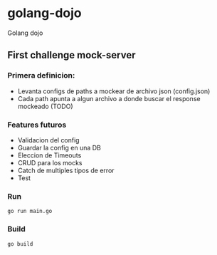 # golang-dojo

Golang dojo

## First challenge mock-server

### Primera definicion:

- Levanta configs de paths a mockear de archivo json (config.json)
- Cada path apunta a algun archivo a donde buscar el response mockeado (TODO)

### Features futuros

- Validacion del config
- Guardar la config en una DB
- Eleccion de Timeouts
- CRUD para los mocks
- Catch de multiples tipos de error
- Test
  
### Run

```go run main.go```

### Build

```go build```
